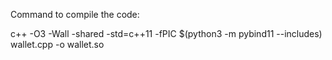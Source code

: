 Command to compile the code:

c++ -O3 -Wall -shared -std=c++11 -fPIC $(python3 -m pybind11 --includes) wallet.cpp -o wallet.so